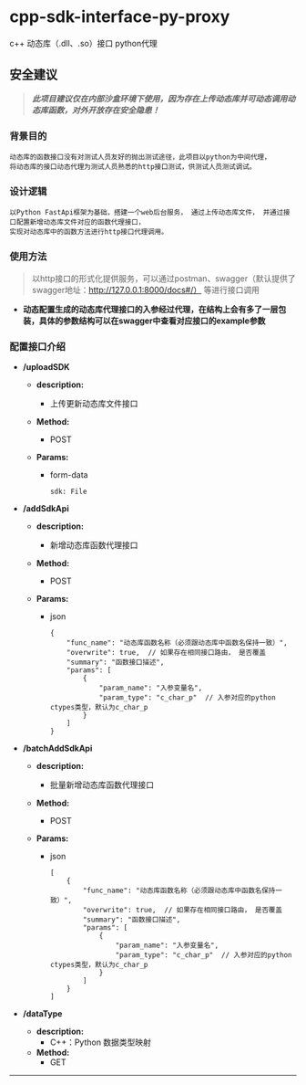# cpp-sdk-interface-py-proxy

c++ 动态库（.dll、.so）接口 python代理

## 安全建议
> ***此项目建议仅在内部沙盒环境下使用，因为存在上传动态库并可动态调用动态库函数，对外开放存在安全隐患！***

### 背景目的
```text
动态库的函数接口没有对测试人员友好的抛出测试途径，此项目以python为中间代理，
将动态库的接口动态代理为测试人员熟悉的http接口测试，供测试人员测试调试。
```

### 设计逻辑
```text
以Python FastApi框架为基础，搭建一个web后台服务， 通过上传动态库文件， 并通过接口配置新增动态库文件对应的函数代理接口，
实现对动态库中的函数方法进行http接口代理调用。
```

### 使用方法
> 以http接口的形式化提供服务，可以通过postman、swagger（默认提供了swagger地址：http://127.0.0.1:8000/docs#/） 等进行接口调用
- **动态配置生成的动态库代理接口的入参经过代理，在结构上会有多了一层包装，具体的参数结构可以在swagger中查看对应接口的example参数**

### 配置接口介绍
- **/uploadSDK**
  
  - **description:**
    
    - 上传更新动态库文件接口
  - **Method:** 
    
    - POST
  - **Params:** 
    
    - form-data
      ```text
      sdk: File
      ```
  
- **/addSdkApi**
  
  - **description:**
    
    - 新增动态库函数代理接口
  - **Method:** 
    
    - POST
  - **Params:** 
    
    - json
      ```json5
      {
          "func_name": "动态库函数名称（必须跟动态库中函数名保持一致）",
          "overwrite": true,  // 如果存在相同接口路由， 是否覆盖
          "summary": "函数接口描述",
          "params": [
              {
                  "param_name": "入参变量名",
                  "param_type": "c_char_p"  // 入参对应的python ctypes类型，默认为c_char_p
              }
          ]
      }
      ```

- **/batchAddSdkApi**
  
  - **description:**
    
    - 批量新增动态库函数代理接口
  - **Method:** 
    
    - POST
  - **Params:** 
    
    - json
      ```json5
      [
          {
              "func_name": "动态库函数名称（必须跟动态库中函数名保持一致）",
              "overwrite": true,  // 如果存在相同接口路由， 是否覆盖
              "summary": "函数接口描述",
              "params": [
                  {
                      "param_name": "入参变量名",
                      "param_type": "c_char_p"  // 入参对应的python ctypes类型，默认为c_char_p
                  }
              ]
          }
      ]
      ```

- **/dataType**
  
  - **description:**
    - C++：Python  数据类型映射
  - **Method:** 
    - GET
--- 
